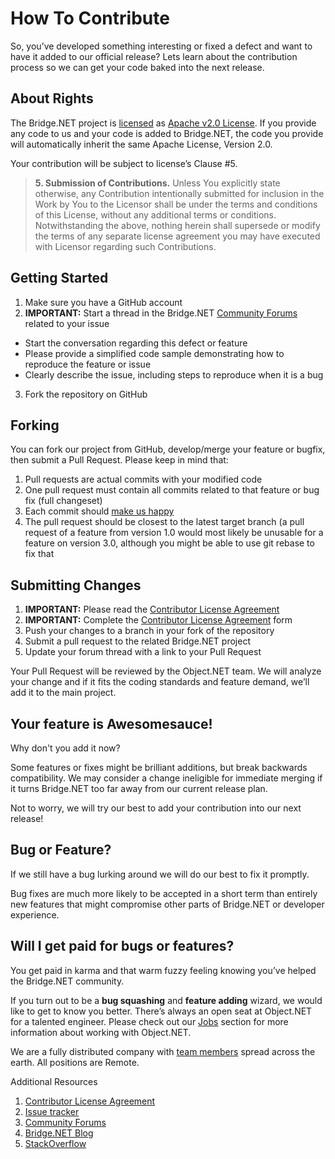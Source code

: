 # How To Contribute

So, you’ve developed something interesting or fixed a defect and want to have it added to our official release? Lets learn about the contribution process so we can get your code baked into the next release.

## About Rights

The Bridge.NET project is [licensed](https://github.com/bridgedotnet/Foundation/blob/master/LICENSE) as [Apache v2.0 License](http://www.apache.org/licenses/LICENSE-2.0). If you provide any code to us and your code is added to Bridge.NET, the code you provide will automatically inherit the same Apache License, Version 2.0.

Your contribution will be subject to license’s Clause #5.

> **5. Submission of Contributions.** Unless You explicitly state otherwise, any Contribution intentionally submitted for inclusion in the Work by You to the Licensor shall be under the terms and conditions of this License, without any additional terms or conditions. Notwithstanding the above, nothing herein shall supersede or modify the terms of any separate license agreement you may have executed with Licensor regarding such Contributions.

## Getting Started

1. Make sure you have a GitHub account
2. **IMPORTANT:** Start a thread in the Bridge.NET [Community Forums](http://forums.bridge.net) related to your issue
 - Start the conversation regarding this defect or feature
 - Please provide a simplified code sample demonstrating how to reproduce the feature or issue
 - Clearly describe the issue, including steps to reproduce when it is a bug
3. Fork the repository on GitHub

## Forking

You can fork our project from GitHub, develop/merge your feature or bugfix, then submit a Pull Request. Please keep in mind that:

1. Pull requests are actual commits with your modified code
2. One pull request must contain all commits related to that feature or bug fix (full changeset)
3. Each commit should [make us happy](http://bridge.net/kb/what-is-a-happy-commit/)
4. The pull request should be closest to the latest target branch (a pull request of a feature from version 1.0 would most likely be unusable for a feature on version 3.0, although you might be able to use git rebase to fix that

## Submitting Changes

1. **IMPORTANT:** Please read the [Contributor License Agreement](http://bridge.net/cla/)
2. **IMPORTANT:** Complete the [Contributor License Agreement](http://goo.gl/forms/CvDFLA3EPO) form
3. Push your changes to a branch in your fork of the repository
4. Submit a pull request to the related Bridge.NET project
5. Update your forum thread with a link to your Pull Request

Your Pull Request will be reviewed by the Object.NET team. We will analyze your change and if it fits the coding standards and feature demand, we’ll add it to the main project.

## Your feature is Awesomesauce!

Why don't you add it now?

Some features or fixes might be brilliant additions, but break backwards compatibility. We may consider a change ineligible for immediate merging if it turns Bridge.NET too far away from our current release plan.

Not to worry, we will try our best to add your contribution into our next release!

## Bug or Feature?

If we still have a bug lurking around we will do our best to fix it promptly.

Bug fixes are much more likely to be accepted in a short term than entirely new features that might compromise other parts of Bridge.NET or developer experience.

## Will I get paid for bugs or features?

You get paid in karma and that warm fuzzy feeling knowing you’ve helped the Bridge.NET community.

If you turn out to be a **bug squashing** and **feature adding** wizard, we would like to get to know you better. There’s always an open seat at Object.NET for a talented engineer. Please check out our [Jobs](http://bridge.net/jobs/) section for more information about working with Object.NET.

We are a fully distributed company with [team members](http://object.net/#team) spread across the earth. All positions are Remote.

Additional Resources

1. [Contributor License Agreement](http://bridge.net/cla)
2. [Issue tracker](https://github.com/bridgedotnet/Foundation/issues)
3. [Community Forums](http://forums.bridge.net/)
4. [Bridge.NET Blog](http://bridge.net/blog/)
5. [StackOverflow](http://stackoverflow.com/questions/tagged/bridge.net)